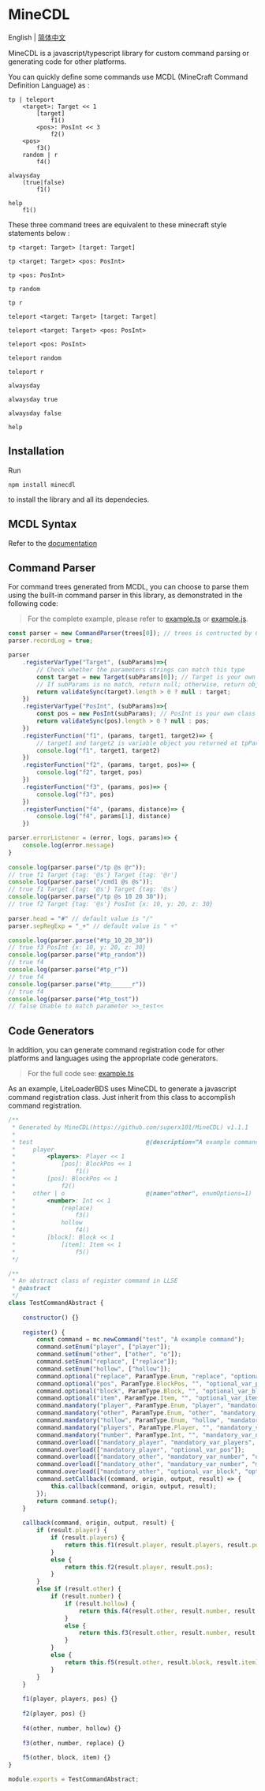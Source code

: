 # MineCDL

English | [简体中文](./README-CN.md)

MineCDL is a javascript/typescript library for custom command parsing or generating code for other platforms.

You can quickly define some commands use MCDL (MineCraft Command Definition Language) as :

```mcdl
tp | teleport
    <target>: Target << 1
        [target]
            f1()
        <pos>: PosInt << 3
            f2()
    <pos>
        f3()
    random | r
        f4()

alwaysday
    (true|false)
        f1()

help
    f1()
```

These three command trees are equivalent to these minecraft style statements below :

`tp <target: Target> [target: Target]`

`tp <target: Target> <pos: PosInt>`

`tp <pos: PosInt>`

`tp random`

`tp r`

`teleport <target: Target> [target: Target]`

`teleport <target: Target> <pos: PosInt>`

`teleport <pos: PosInt>`

`teleport random`

`teleport r`

`alwaysday`

`alwaysday true`

`alwaysday false`

`help`

## Installation

Run 

```shell
npm install minecdl
``` 

to install the library and all its dependecies.

## MCDL Syntax
Refer to the [documentation](https://superx101.github.io/MineCDL/)

## Command Parser

For command trees generated from MCDL, you can choose to parse them using the built-in command parser in this library, as demonstrated in the following code:

> For the complete example, please refer to [example.ts](https://github.com/superx101/MineCDL/blob/main/example/parser/example.ts) or [example.js](https://github.com/superx101/MineCDL/blob/main/example/parser/example.js).

```typescript
const parser = new CommandParser(trees[0]); // trees is contructed by CommandTreeBuilder
parser.recordLog = true;

parser
    .registerVarType("Target", (subParams)=>{
        // Check whether the parameters strings can match this type
        const target = new Target(subParams[0]); // Target is your own class you defined
        // If subParams is no match, return null; otherwise, return object
        return validateSync(target).length > 0 ? null : target;
    })
    .registerVarType("PosInt", (subParams)=>{
        const pos = new PosInt(subParams); // PosInt is your own class you defined
        return validateSync(pos).length > 0 ? null : pos;
    })
    .registerFunction("f1", (params, target1, target2)=> {
        // target1 and target2 is variable object you returned at tpParser.registerVarType
        console.log("f1", target1, target2)
    })
    .registerFunction("f2", (params, target, pos)=> {
        console.log("f2", target, pos)
    })
    .registerFunction("f3", (params, pos)=> {
        console.log("f3", pos)
    })
    .registerFunction("f4", (params, distance)=> {
        console.log("f4", params[1], distance)
    })

parser.errorListener = (error, logs, params)=> {
    console.log(error.message)
}
    
console.log(parser.parse("/tp @s @r"));         
// true f1 Target {tag: '@s'} Target {tag: '@r'}
console.log(parser.parse("/cmd1 @s @s"));       
// true f1 Target {tag: '@s'} Target {tag: '@s'}
console.log(parser.parse("/tp @s 10 20 30"));   
// true f2 Target {tag: '@s'} PosInt {x: 10, y: 20, z: 30}
    
parser.head = "#" // default value is "/"
parser.sepRegExp = "_+" // default value is " +"

console.log(parser.parse("#tp_10_20_30"))       
// true f3 PosInt {x: 10, y: 20, z: 30}
console.log(parser.parse("#tp_random"))         
// true f4
console.log(parser.parse("#tp_r"))              
// true f4
console.log(parser.parse("#tp______r"))         
// true f4
console.log(parser.parse("#tp_test"))           
// false Unable to match parameter >>_test<<
```

## Code Generators

In addition, you can generate command registration code for other platforms and languages using the appropriate code generators.

> For the full code see: [example.ts](https://github.com/superx101/MineCDL/blob/main/example/generator_llbds/example.ts)

As an example, LiteLoaderBDS uses MineCDL to generate a javascript command registration class.
Just inherit from this class to accomplish command registration.

```js
/**
 * Generated by MineCDL(https://github.com/superx101/MineCDL) v1.1.1
 * 
 * test                                @(description="A example command")
 *     player
 *         <players>: Player << 1
 *             [pos]: BlockPos << 1
 *                 f1()
 *         [pos]: BlockPos << 1
 *             f2()
 *     other | o                       @(name="other", enumOptions=1)
 *         <number>: Int << 1
 *             (replace)
 *                 f3()
 *             hollow
 *                 f4()
 *         [block]: Block << 1
 *             [item]: Item << 1
 *                 f5()
 */

/**
 * An abstract class of register command in LLSE
 * @abstract
 */
class TestCommandAbstract {
    
    constructor() {}
    
    register() {
        const command = mc.newCommand("test", "A example command");
        command.setEnum("player", ["player"]);
        command.setEnum("other", ["other", "o"]);
        command.setEnum("replace", ["replace"]);
        command.setEnum("hollow", ["hollow"]);
        command.optional("replace", ParamType.Enum, "replace", "optional_replace");
        command.optional("pos", ParamType.BlockPos, "", "optional_var_pos");
        command.optional("block", ParamType.Block, "", "optional_var_block");
        command.optional("item", ParamType.Item, "", "optional_var_item");
        command.mandatory("player", ParamType.Enum, "player", "mandatory_player");
        command.mandatory("other", ParamType.Enum, "other", "mandatory_other_o", 1);
        command.mandatory("hollow", ParamType.Enum, "hollow", "mandatory_hollow");
        command.mandatory("players", ParamType.Player, "", "mandatory_var_players");
        command.mandatory("number", ParamType.Int, "", "mandatory_var_number");
        command.overload(["mandatory_player", "mandatory_var_players", "optional_var_pos"]);
        command.overload(["mandatory_player", "optional_var_pos"]);
        command.overload(["mandatory_other", "mandatory_var_number", "optional_replace"]);
        command.overload(["mandatory_other", "mandatory_var_number", "mandatory_hollow"]);
        command.overload(["mandatory_other", "optional_var_block", "optional_var_item"]);
        command.setCallback((command, origin, output, result) => {
            this.callback(command, origin, output, result);
        });
        return command.setup();
    }
    
    callback(command, origin, output, result) {
        if (result.player) {
            if (result.players) {
                return this.f1(result.player, result.players, result.pos);
            }
            else {
                return this.f2(result.player, result.pos);
            }
        }
        else if (result.other) {
            if (result.number) {
                if (result.hollow) {
                    return this.f4(result.other, result.number, result.hollow);
                }
                else {
                    return this.f3(result.other, result.number, result.replace);
                }
            }
            else {
                return this.f5(result.other, result.block, result.item);
            }
        }
    }
    
    f1(player, players, pos) {}
    
    f2(player, pos) {}
    
    f4(other, number, hollow) {}
    
    f3(other, number, replace) {}
    
    f5(other, block, item) {}
}

module.exports = TestCommandAbstract;
```